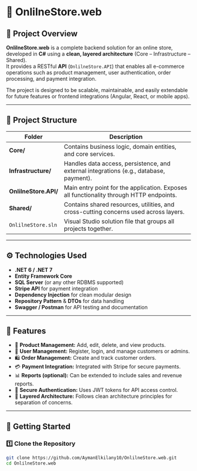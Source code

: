 # 🛒 OnlilneStore.web

## 📖 Project Overview
**OnlilneStore.web** is a complete backend solution for an online store, developed in **C#** using a **clean, layered architecture** (Core – Infrastructure – Shared).  
It provides a RESTful **API** (`OnlilneStore.API`) that enables all e-commerce operations such as product management, user authentication, order processing, and payment integration.

The project is designed to be scalable, maintainable, and easily extendable for future features or frontend integrations (Angular, React, or mobile apps).

---

## 🧱 Project Structure
| Folder | Description |
|---------|-------------|
| **Core/** | Contains business logic, domain entities, and core services. |
| **Infrastructure/** | Handles data access, persistence, and external integrations (e.g., database, payment). |
| **OnlilneStore.API/** | Main entry point for the application. Exposes all functionality through HTTP endpoints. |
| **Shared/** | Contains shared resources, utilities, and cross-cutting concerns used across layers. |
| `OnlilneStore.sln` | Visual Studio solution file that groups all projects together. |

---

## ⚙️ Technologies Used
- **.NET 6 / .NET 7**
- **Entity Framework Core**
- **SQL Server** (or any other RDBMS supported)
- **Stripe API** for payment integration
- **Dependency Injection** for clean modular design
- **Repository Pattern** & **DTOs** for data handling
- **Swagger / Postman** for API testing and documentation

---

## 🚀 Features
- 🧾 **Product Management:** Add, edit, delete, and view products.
- 👤 **User Management:** Register, login, and manage customers or admins.
- 🛍 **Order Management:** Create and track customer orders.
- 💳 **Payment Integration:** Integrated with Stripe for secure payments.
- 📊 **Reports (optional):** Can be extended to include sales and revenue reports.
- 🔐 **Secure Authentication:** Uses JWT tokens for API access control.
- 🧩 **Layered Architecture:** Follows clean architecture principles for separation of concerns.

---

## 🧰 Getting Started

### 1️⃣ Clone the Repository
```bash
git clone https://github.com/AymanElkilany10/OnlilneStore.web.git
cd OnlilneStore.web
